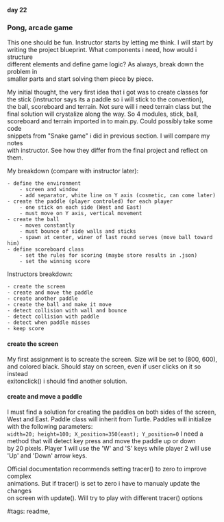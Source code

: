 **day 22**  
### Pong, arcade game  

This one should be fun. Instructor starts by letting me think. I will start by  
writing the project blueprint. What components i need, how would i structure  
different elements and define game logic? As always, break down the problem in  
smaller parts and start solving them piece by piece.  

My initial thought, the very first idea that i got was to create classes for  
the stick (instructor says its a paddle so i will stick to the convention),  
the ball, scoreboard and terrain. Not sure will i need terrain class but the  
final solution will crystalize along the way. So 4 modules, stick, ball,  
scoreboard and terrain imported in to main.py. Could possibly take some code  
snippets from "Snake game" i did in previous section. I will compare my notes  
with instructor. See how they differ from the final project and reflect on them.  


My breakdown (compare with instructor later):
```
- define the environment
    - screen and window
    - add separator, white line on Y axis (cosmetic, can come later)
- create the paddle (player controled) for each player
    - one stick on each side (West and East)
    - must move on Y axis, vertical movement
- create the ball
    - moves constantly
    - must bounce of side walls and sticks
    - spawn at center, winer of last round serves (move ball toward him)
- define scoreboard class
    - set the rules for scoring (maybe store results in .json)
    - set the winning score
```


Instructors breakdown:
```
- create the screen
- create and move the paddle
- create another paddle
- create the ball and make it move
- detect collision with wall and bounce
- detect collision with paddle
- detect when paddle misses
- keep score
```

#### create the screen
My first assignment is to screate the screen. Size will be set to (800, 600),  
and colored black. Should stay on screen, even if user clicks on it so instead  
exitonclick() i should find another solution.  

#### create and move a paddle
I must find a solution for creating the paddles on both sides of the screen,  
West and East. Paddle class will inherit from Turtle. Paddles will initialize  
with the following parameters:  
`width=20; height=100; X_position=350(east); Y_position=0` 
I need a method that will detect key press and move the paddle up or down  
by 20 pixels. Player 1 will use the 'W' and 'S' keys while player 2 will use  
'Up' and 'Down' arrow keys.   

Official documentation recommends setting tracer() to zero to improve complex  
animations. But if tracer() is set to zero i have to manualy update the changes  
on screen with update(). Will try to play with different tracer() options  

#tags: readme,
